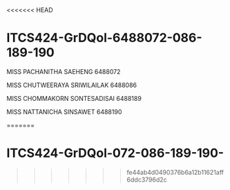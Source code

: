 <<<<<<< HEAD
# ITCS424-GrDQol-6488072-086-189-190

MISS PACHANITHA SAEHENG 6488072

MISS CHUTWEERAYA SRIWILAILAK 6488086

MISS CHOMMAKORN SONTESADISAI 6488189

MISS NATTANICHA SINSAWET 6488190

=======
# ITCS424-GrDQol-072-086-189-190-
>>>>>>> fe44ab4d0490376b6a12b11621aff6ddc3796d2c
